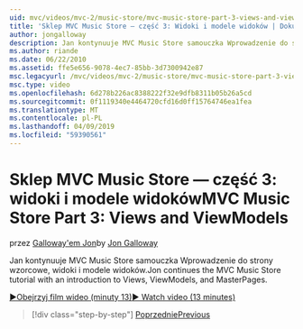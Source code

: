 ```yaml
---
uid: mvc/videos/mvc-2/music-store/mvc-music-store-part-3-views-and-viewmodels
title: 'Sklep MVC Music Store — część 3: Widoki i modele widoków | Dokumentacja firmy Microsoft'
author: jongalloway
description: Jan kontynuuje MVC Music Store samouczka Wprowadzenie do strony wzorcowe, widoki i modele widoków.
ms.author: riande
ms.date: 06/22/2010
ms.assetid: ffe5e656-9078-4ec7-85bb-3d7300942e87
msc.legacyurl: /mvc/videos/mvc-2/music-store/mvc-music-store-part-3-views-and-viewmodels
msc.type: video
ms.openlocfilehash: 6d278b226ac8388222f32e9dfb8311b05b26a5cd
ms.sourcegitcommit: 0f1119340e4464720cfd16d0ff15764746ea1fea
ms.translationtype: MT
ms.contentlocale: pl-PL
ms.lasthandoff: 04/09/2019
ms.locfileid: "59390561"
---
```

# <a name="mvc-music-store-part-3-views-and-viewmodels"></a><span data-ttu-id="a863b-103">Sklep MVC Music Store — część 3: widoki i modele widoków</span><span class="sxs-lookup"><span data-stu-id="a863b-103">MVC Music Store Part 3: Views and ViewModels</span></span>

<span data-ttu-id="a863b-104">przez [Galloway'em Jon](https://github.com/jongalloway)</span><span class="sxs-lookup"><span data-stu-id="a863b-104">by [Jon Galloway](https://github.com/jongalloway)</span></span>

<span data-ttu-id="a863b-105">Jan kontynuuje MVC Music Store samouczka Wprowadzenie do strony wzorcowe, widoki i modele widoków.</span><span class="sxs-lookup"><span data-stu-id="a863b-105">Jon continues the MVC Music Store tutorial with an introduction to Views, ViewModels, and MasterPages.</span></span>

[<span data-ttu-id="a863b-106">&#9654;Obejrzyj film wideo (minuty 13)</span><span class="sxs-lookup"><span data-stu-id="a863b-106">&#9654; Watch video (13 minutes)</span></span>](https://channel9.msdn.com/Blogs/ASP-NET-Site-Videos/mvc-music-store-part-3-views-and-viewmodels)

> [!div class="step-by-step"]
> [<span data-ttu-id="a863b-107">Poprzednie</span><span class="sxs-lookup"><span data-stu-id="a863b-107">Previous</span></span>](mvc-music-store-part-2-controllers.md)
